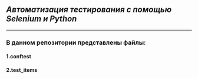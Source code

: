## _Автоматизация тестирования с помощью Selenium и Python_
___________________________________________________________
### В данном репозитории представлены файлы:
#### 1.conftest

#### 2.test_items


